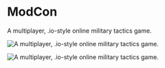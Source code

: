 # ModCon
A multiplayer, .io-style online military tactics game.

![A multiplayer, .io-style online military tactics game.](https://user-images.githubusercontent.com/19387589/44419122-5c289200-a58b-11e8-80e6-a7e572f99f0d.png)

![A multiplayer, .io-style online military tactics game.](https://user-images.githubusercontent.com/19387589/44419129-5d59bf00-a58b-11e8-9940-36730dc33884.png
)

